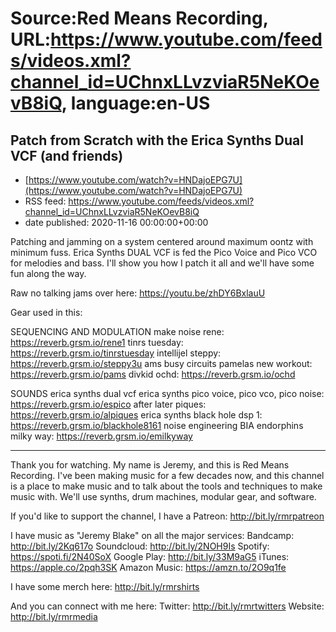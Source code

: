 # Source:Red Means Recording, URL:https://www.youtube.com/feeds/videos.xml?channel_id=UChnxLLvzviaR5NeKOevB8iQ, language:en-US

## Patch from Scratch with the Erica Synths Dual VCF (and friends)
 - [https://www.youtube.com/watch?v=HNDajoEPG7U](https://www.youtube.com/watch?v=HNDajoEPG7U)
 - RSS feed: https://www.youtube.com/feeds/videos.xml?channel_id=UChnxLLvzviaR5NeKOevB8iQ
 - date published: 2020-11-16 00:00:00+00:00

Patching and jamming on a system centered around maximum oontz with minimum fuss.
Erica Synths DUAL VCF is fed the Pico Voice and Pico VCO for melodies and bass. I'll show you how I patch it all and we'll have some fun along the way.

Raw no talking jams over here: https://youtu.be/zhDY6BxlauU

Gear used in this: 

SEQUENCING AND MODULATION
make noise rene: https://reverb.grsm.io/rene1
tinrs tuesday: https://reverb.grsm.io/tinrstuesday
intellijel steppy: https://reverb.grsm.io/steppy3u
ams busy circuits pamelas new workout: https://reverb.grsm.io/pams
divkid ochd: https://reverb.grsm.io/ochd

SOUNDS
erica synths dual vcf
erica synths pico voice, pico vco, pico noise: https://reverb.grsm.io/espico
after later piques: https://reverb.grsm.io/alpiques
erica synths black hole dsp 1: https://reverb.grsm.io/blackhole8161
noise engineering BIA
endorphins milky way: https://reverb.grsm.io/emilkyway

------------------------------------
Thank you for watching. My name is Jeremy, and this is Red Means Recording. I've been making music for a few decades now, and this channel is a place to make music and to talk about the tools and techniques to make music with. We'll use synths, drum machines, modular gear, and software. 

If you'd like to support the channel, I have a Patreon:  http://bit.ly/rmrpatreon

I have music as "Jeremy Blake" on all the major services: 
Bandcamp: http://bit.ly/2Kq617o
Soundcloud: http://bit.ly/2NOH9Is
Spotify: https://spoti.fi/2N40SoX
Google Play: http://bit.ly/33M9aG5
iTunes: https://apple.co/2pqh3SK
Amazon Music: https://amzn.to/2O9q1fe

I have some merch here: http://bit.ly/rmrshirts

And you can connect with me here: 
Twitter: http://bit.ly/rmrtwitters
Website: http://bit.ly/rmrmedia

